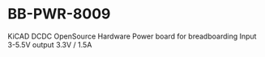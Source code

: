 # BB-PWR-8009
KiCAD DCDC OpenSource Hardware Power board for breadboarding Input 3-5.5V output 3.3V / 1.5A

